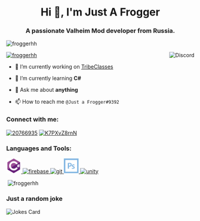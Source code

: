 <h1 align="center">Hi 👋, I'm Just A Frogger</h1>
<h3 align="center">A passionate Valheim Mod developer from Russia.</h3>



<p align="left"> <img src="https://komarev.com/ghpvc/?username=froggerhh&label=Profile%20views&color=0e75b6&style=flat" alt="froggerhh" /> </p><a href="https://discord.gg/K7PXvZ8rnN"><img align="right" alt="Discord" src="https://discordapp.com/api/guilds/981889916080381992/embed.png?style=banner1"/></a>

<p align="left"> <a href="https://github.com/ryo-ma/github-profile-trophy"><img src="https://github-profile-trophy.vercel.app/?username=froggerhh" alt="froggerhh" /></a> </p>

- 🔭 I’m currently working on [TribeClasses](https://github.com/FroggerHH/Frogger-Tribe-Classes-WIKI)

- 🌱 I’m currently learning **C#**

- 💬 Ask me about **anything**

- 📫 How to reach me ```@Just a Frogger#9392```

<h3 align="left">Connect with me:</h3>
<p align="left">
<a href="https://stackoverflow.com/users/20766935" target="blank"><img align="center" src="https://raw.githubusercontent.com/rahuldkjain/github-profile-readme-generator/master/src/images/icons/Social/stack-overflow.svg" alt="20766935" height="30" width="40" /></a>
<a href="https://discord.gg/K7PXvZ8rnN" target="blank"><img align="center" src="https://raw.githubusercontent.com/rahuldkjain/github-profile-readme-generator/master/src/images/icons/Social/discord.svg" alt="K7PXvZ8rnN" height="30" width="40" /></a>
</p>

<h3 align="left">Languages and Tools:</h3>
<p align="left"> <a href="https://www.w3schools.com/cs/" target="_blank" rel="noreferrer"> <img src="https://raw.githubusercontent.com/devicons/devicon/master/icons/csharp/csharp-original.svg" alt="csharp" width="40" height="40"/> </a> <a href="https://firebase.google.com/" target="_blank" rel="noreferrer"> <img src="https://www.vectorlogo.zone/logos/firebase/firebase-icon.svg" alt="firebase" width="40" height="40"/> </a> <a href="https://git-scm.com/" target="_blank" rel="noreferrer"> <img src="https://www.vectorlogo.zone/logos/git-scm/git-scm-icon.svg" alt="git" width="40" height="40"/> </a> <a href="https://www.photoshop.com/en" target="_blank" rel="noreferrer"> <img src="https://raw.githubusercontent.com/devicons/devicon/master/icons/photoshop/photoshop-line.svg" alt="photoshop" width="40" height="40"/> </a> <a href="https://unity.com/" target="_blank" rel="noreferrer"> <img src="https://www.vectorlogo.zone/logos/unity3d/unity3d-icon.svg" alt="unity" width="40" height="40"/> </a> </p>

<p>&nbsp;<img align="center" src="https://github-readme-stats.vercel.app/api?username=froggerhh&show_icons=true&locale=en" alt="froggerhh" /></p>

### Just a random joke <br>
![Jokes Card](https://readme-jokes.vercel.app/api)
